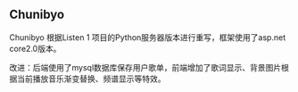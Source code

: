 ## Chunibyo

Chunibyo 根据Listen 1 项目的Python服务器版本进行重写，框架使用了asp.net core2.0版本。

改进：后端使用了mysql数据库保存用户歌单，前端增加了歌词显示、背景图片根据当前播放音乐渐变替换、频谱显示等特效。
